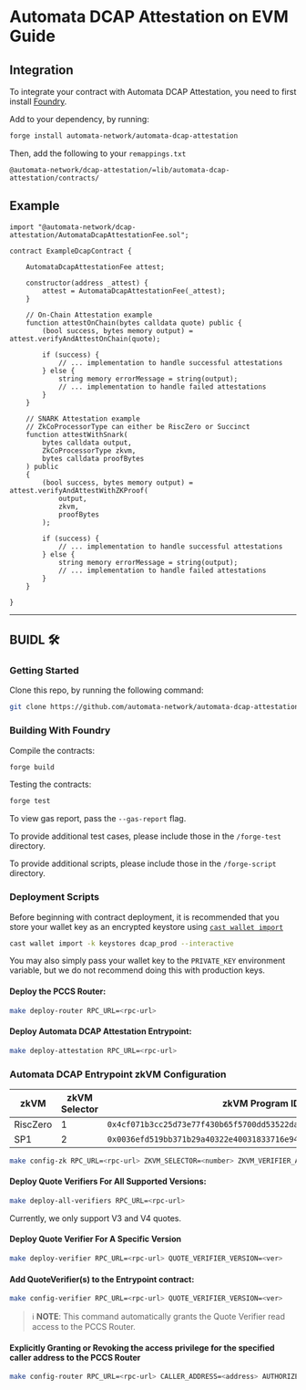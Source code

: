 # Automata DCAP Attestation on EVM Guide

## Integration

To integrate your contract with Automata DCAP Attestation, you need to first install [Foundry](https://book.getfoundry.sh/getting-started/installation).

Add to your dependency, by running:

```bash
forge install automata-network/automata-dcap-attestation
```

Then, add the following to your `remappings.txt`

```
@automata-network/dcap-attestation/=lib/automata-dcap-attestation/contracts/
```

## Example

```solidity
import "@automata-network/dcap-attestation/AutomataDcapAttestationFee.sol";

contract ExampleDcapContract {

    AutomataDcapAttestationFee attest;

    constructor(address _attest) {
        attest = AutomataDcapAttestationFee(_attest);
    }

    // On-Chain Attestation example
    function attestOnChain(bytes calldata quote) public {
        (bool success, bytes memory output) = attest.verifyAndAttestOnChain(quote);

        if (success) {
            // ... implementation to handle successful attestations
        } else {
            string memory errorMessage = string(output);
            // ... implementation to handle failed attestations
        }
    }

    // SNARK Attestation example
    // ZkCoProcessorType can either be RiscZero or Succinct
    function attestWithSnark(
        bytes calldata output,
        ZkCoProcessorType zkvm,
        bytes calldata proofBytes
    ) public 
    {
        (bool success, bytes memory output) = attest.verifyAndAttestWithZKProof(
            output,
            zkvm,
            proofBytes
        );

        if (success) {
            // ... implementation to handle successful attestations
        } else {
            string memory errorMessage = string(output);
            // ... implementation to handle failed attestations
        }
    }

}
```

---

## BUIDL 🛠️

### Getting Started

Clone this repo, by running the following command:

```bash
git clone https://github.com/automata-network/automata-dcap-attestation.git --recurse-submodules
```

### Building With Foundry

Compile the contracts:

```bash
forge build
```

Testing the contracts:

```bash
forge test
```

To view gas report, pass the `--gas-report` flag.

To provide additional test cases, please include those in the `/forge-test` directory.

To provide additional scripts, please include those in the `/forge-script` directory.

### Deployment Scripts

Before beginning with contract deployment, it is recommended that you store your wallet key as an encrypted keystore using [`cast wallet import`](https://book.getfoundry.sh/reference/cast/cast-wallet-import)

```bash
cast wallet import -k keystores dcap_prod --interactive
```

You may also simply pass your wallet key to the `PRIVATE_KEY` environment variable, but we do not recommend doing this with production keys.

#### Deploy the PCCS Router:

```bash
make deploy-router RPC_URL=<rpc-url>
```

#### Deploy Automata DCAP Attestation Entrypoint:

```bash
make deploy-attestation RPC_URL=<rpc-url>
```

### Automata DCAP Entrypoint zkVM Configuration

| zkVM | zkVM Selector | zkVM Program ID |
| --- | --- | --- |
| RiscZero | 1 | `0x4cf071b3cc25d73e77f430b65f5700dd53522dacc21c1bfc0862b2e46fda3584` |
| SP1 | 2 | `0x0036efd519bb371b29a40322e40031833716e9441c6907f8aefc5e52ceebc9a6` |

```bash
make config-zk RPC_URL=<rpc-url> ZKVM_SELECTOR=<number> ZKVM_VERIFIER_ADDRESS=<address> ZKVM_PROGRAM_IDENTIFIER=<identifier>
```

#### Deploy Quote Verifiers For All Supported Versions:

```bash
make deploy-all-verifiers RPC_URL=<rpc-url>
```
Currently, we only support V3 and V4 quotes.

#### Deploy Quote Verifier For A Specific Version

```bash
make deploy-verifier RPC_URL=<rpc-url> QUOTE_VERIFIER_VERSION=<ver>
```

#### Add QuoteVerifier(s) to the Entrypoint contract:

```bash
make config-verifier RPC_URL=<rpc-url> QUOTE_VERIFIER_VERSION=<ver>
```

> ℹ️ **NOTE**: This command automatically grants the Quote Verifier read access to the PCCS Router.


#### Explicitly Granting or Revoking the access privilege for the specified caller address to the PCCS Router

```bash
make config-router RPC_URL=<rpc-url> CALLER_ADDRESS=<address> AUTHORIZED=<true | false>
```
